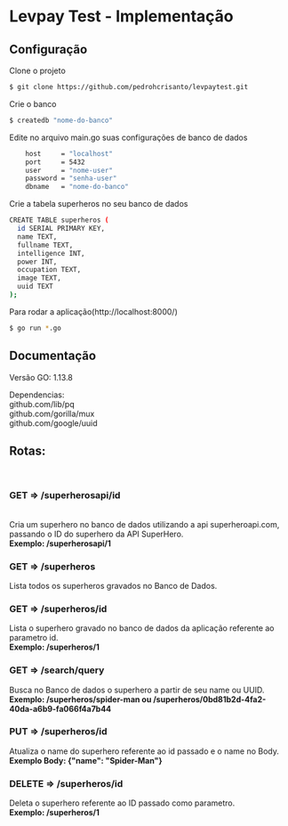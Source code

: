 # Levpay Test - Implementação
## Configuração

Clone o projeto

```sh
$ git clone https://github.com/pedrohcrisanto/levpaytest.git
```


Crie o banco
```sh
$ createdb "nome-do-banco"
```
Edite no arquivo main.go suas configurações de banco de dados
```sh
	host     = "localhost"
	port     = 5432
	user     = "nome-user"
	password = "senha-user"
	dbname   = "nome-do-banco"
```


Crie a tabela superheros no seu banco de dados
```sh
CREATE TABLE superheros (
  id SERIAL PRIMARY KEY,
  name TEXT,
  fullname TEXT,
  intelligence INT,
  power INT,
  occupation TEXT,
  image TEXT,
  uuid TEXT
);

```

Para rodar a aplicação(http://localhost:8000/)
```sh
$ go run *.go
```
## Documentação
Versão GO: 1.13.8

Dependencias: 
<br>
github.com/lib/pq
<br>
github.com/gorilla/mux
<br>
github.com/google/uuid


<h2>Rotas:</h2>
<br>

<h3>GET => /superherosapi/id</h3>
<br>
Cria um superhero no banco de dados utilizando a api superheroapi.com, passando o ID do superhero da API SuperHero.
<br> <strong>Exemplo: /superherosapi/1</strong>
<br>
<h3>GET => /superheros</h3>
Lista todos os superheros gravados no Banco de Dados.
<br>
<h3>GET => /superheros/id</h3>
Lista o superhero gravado no banco de dados da aplicação referente ao parametro id.
<br> <strong>Exemplo: /superheros/1</strong>
<br>
<h3>GET => /search/query</h3>
Busca no Banco de dados o superhero a partir de seu name ou UUID.
<br> <strong>Exemplo: /superheros/spider-man ou /superheros/0bd81b2d-4fa2-40da-a6b9-fa066f4a7b44</strong>
<br>
<h3>PUT => /superheros/id</h3>
Atualiza o name do superhero referente ao id passado e o name no Body.
<br><strong>Exemplo Body: {"name": "Spider-Man"}</strong>
<br>
<h3>DELETE => /superheros/id</h3>
Deleta o superhero referente ao ID passado como parametro.
<strong><br>Exemplo: /superheros/1</strong>
